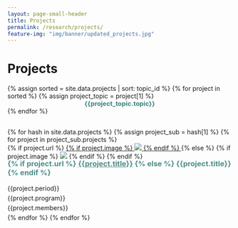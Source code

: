```yaml
---
layout: page-small-header
title: Projects
permalink: /research/projects/
feature-img: "img/banner/updated_projects.jpg"
---
```

<!-- feature-img: "img/banner/new_projects.jpg"  -->
<!-- feature-img: "img/banner/banner_projects.jpg" -->
<!-- feature-img: "img/Kaanefoto4.jpg" enne oli see -->
<!--Title + Project navigation -->
<div class="row">
  <div class="col">
    <h1 class="text-center mt-3">Projects</h1>
      <div class="divider-center mt-2 mb-2">
            <div class="divider-line-1"></div>
            <div class="divider-line-2"></div>
      </div>
      <div class="mt-5">
          <div class="row" style="height: initial;margin-bottom: 30px;">
          {% assign sorted = site.data.projects | sort: topic_id %}
          {% for project in sorted %}
          {% assign project_topic = project[1] %}
            <div class="col col-12 col-md-2 mt-3" style="height: initial;text-align: center;font-weight: 800">
            <a onclick="showProject('{{ project_topic.topic_id }}')" id="topic-a-{{ project_topic.topic_id }}" class="project-link" style="color: #4b8d89; cursor:pointer;">{{project_topic.topic}}</a>
            </div>
          {% endfor %}  
          </div>
      </div>
  </div>
</div>
    
<!--Projects content-->
<div class="projects-horizontal">
  <div class="container">
    <div class="row projects">
      {% for hash in site.data.projects %}
      {% assign project_sub = hash[1] %}
      {% for project in project_sub.projects %}
          <div class="col-sm-6 item project-container topic-{{project_sub.topic_id}}">
            <div class="row">
                <div class="col-md-12 col-lg-5">
                {% if project.url %}
                    <a href="{{project.url}}">{% if project.image %} 
                      <img class="img-fluid" src={% if project.image contains "://" %} 
                      "{{project.image}}"
                      {% else %}
                      "{{ site.baseurl }}/{{project.image}}" 
                      {% endif %}>
                      {% endif %}
                    </a> 
                {% else %}
                  {% if project.image %} 
                    <img class="img-fluid" src={% if project.image contains "://" %} 
                      "{{project.image}}"
                      {% else %}
                      "{{ site.baseurl }}/{{project.image}}" 
                      {% endif %}>
                {% endif %}
                {% endif %}
                </div>
                <div class="col">
                  <h3 class="name" style="color: #4b8d89; margin-top: -2px;">
                  {% if project.url %} 
                    <a href="{{project.url}}" style="color: #4b8d89;">{{project.title}}</a>
                  {% else %}
                    {{project.title}}
                  {% endif %}  
                  </h3>
                  <p style="margin-top: 5px;margin-bottom: 5px;">{{project.period}}</p>
                  <p style="margin-top: 5px;margin-bottom: 5px;">{{project.program}}</p>
                  <p style="margin-top: 5px;margin-bottom: 5px;">{{project.members}}</p>
                </div>
            </div>
          </div>
      {% endfor %}
      {% endfor %}
    </div>
  </div>
</div>

<!--Function to show projects-->
<script>
  function showProject(topic_id){
    hideProjectElements();
    makeLinkActive(topic_id); 
    var classElem = "topic-"+topic_id;

    var elems = document.getElementsByClassName(classElem);

    for (var i = 0; i < elems.length; i ++) {
        elems[i].style.display = 'block';
    }
  }
  function hideProjectElements(){
    var elems = document.getElementsByClassName('project-container');

    for (var i = 0; i < elems.length; i ++) {
        elems[i].style.display = 'none';
    }
  }

//title color
  function makeLinkActive(topicId){ 

    var elems = document.getElementsByClassName('project-link active');
    for (var i = 0; i < elems.length; i ++) {
        elems[i].classList.remove("active");
    }

    var elem = document.getElementById("topic-a-"+topicId);
    elem.classList.add("active");
  }

</script>
